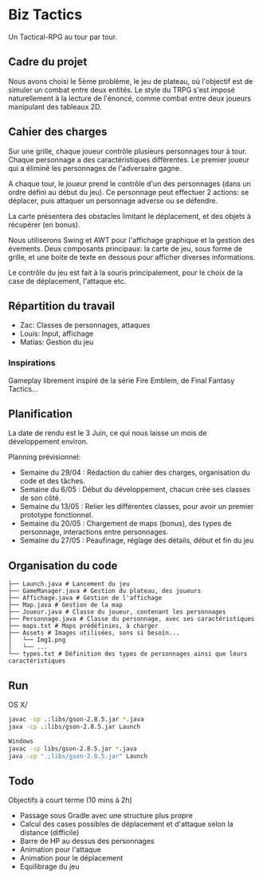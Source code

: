 # Biz Tactics

Un Tactical-RPG au tour par tour.

## Cadre du projet

Nous avons choisi le 5ème problème, le jeu de plateau, où l'objectif est de simuler un combat entre deux entités. Le style du TRPG s'est imposé naturellement à la lecture de l'énoncé, comme combat entre deux joueurs manipulant des tableaux 2D.

## Cahier des charges

Sur une grille, chaque joueur contrôle plusieurs personnages tour à tour. Chaque personnage a des caractéristiques différentes. Le premier joueur qui a éliminé les personnages de l'adversaire gagne.

A chaque tour, le joueur prend le contrôle d'un des personnages (dans un ordre défini au début du jeu). Ce personnage peut effectuer 2 actions: se déplacer, puis attaquer un personnage adverse ou se défendre.

La carte présentera des obstacles limitant le déplacement, et des objets à récupérer (en bonus).

Nous utiliserons Swing et AWT pour l'affichage graphique et la gestion des évements. Deux composants principaux: la carte de jeu, sous forme de grille, et une boite de texte en dessous pour afficher diverses informations.

Le contrôle du jeu est fait à la souris principalement, pour le choix de la case de déplacement, l'attaque etc.

## Répartition du travail

- Zac: Classes de personnages, attaques
- Louis: Input, affichage
- Matias: Gestion du jeu

### Inspirations

Gameplay librement inspiré de la série Fire Emblem, de Final Fantasy Tactics...

## Planification

La date de rendu est le 3 Juin, ce qui nous laisse un mois de développement environ.

Planning prévisionnel:

- Semaine du 29/04 : Rédaction du cahier des charges, organisation du code et des tâches.
- Semaine du 6/05 : Début du développement, chacun crée ses classes de son côté.
- Semaine du 13/05 : Relier les différentes classes, pour avoir un premier prototype fonctionnel.
- Semaine du 20/05 : Chargement de maps (bonus), des types de personnage, interactions entre personnages.
- Semaine du 27/05 : Peaufinage, réglage des détails, début et fin du jeu

## Organisation du code

```
├── Launch.java # Lancement du jeu
├── GameManager.java # Gestion du plateau, des joueurs
├── Affichage.java # Gestion de l'affichage
├── Map.java # Gestion de la map
├── Joueur.java # Classe du joueur, contenant les personnages
├── Personnage.java # Classe du personnage, avec ses caractéristiques
├── maps.txt # Maps prédéfinies, à charger
├── Assets # Images utilisées, sons si besoin...
│   └── Img1.png
│   └── ...
└── types.txt # Définition des types de personnages ainsi que leurs caractéristiques
```

## Run

OS X/

```bash
javac -cp .:libs/gson-2.8.5.jar *.java
java -cp .:libs/gson-2.8.5.jar Launch

Windows
javac -cp libs/gson-2.8.5.jar *.java
java -cp ".;libs/gson-2.8.5.jar" Launch
```

## Todo

Objectifs à court terme (10 mins à 2h)

- Passage sous Gradle avec une structure plus propre
- Calcul des cases possibles de déplacement et d'attaque selon la distance (difficile)
- Barre de HP au dessus des personnages
- Animation pour l'attaque
- Animation pour le déplacement
- Equilibrage du jeu
